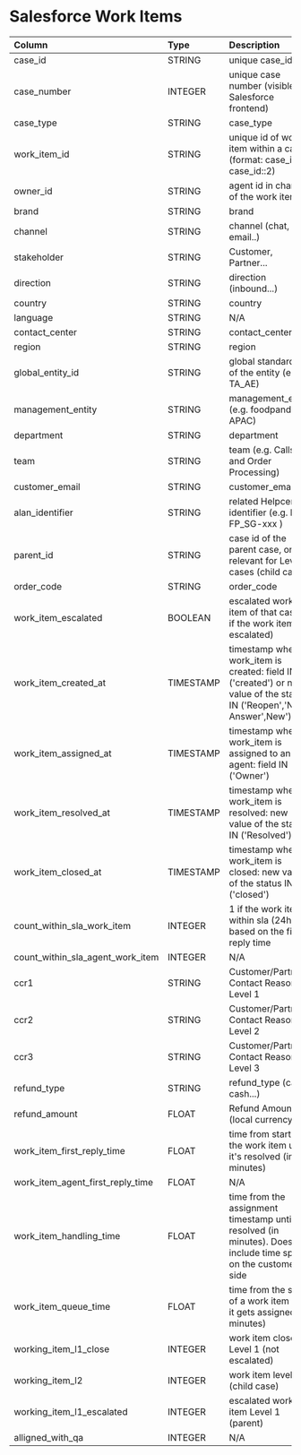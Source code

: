 # Salesforce Work Items

|Column | Type | Description|
| :--- | :--- | :--- | 
|case_id | STRING | unique case_id|
|case_number | INTEGER | unique case number (visible in Salesforce frontend)|
|case_type | STRING | case_type|
|work_item_id | STRING | unique id of work item within a case (format: case_id::1, case_id::2)|
|owner_id | STRING | agent id in charge of the work item|
|brand | STRING | brand|
|channel | STRING | channel (chat, email..)|
|stakeholder | STRING | Customer, Partner...|
|direction | STRING | direction (inbound...)|
|country | STRING | country|
|language | STRING | N/A|
|contact_center | STRING | contact_center|
|region | STRING | region|
|global_entity_id | STRING | global standard id of the entity (e.g TA_AE)|
|management_entity | STRING | management_entity (e.g. foodpanda APAC)|
|department | STRING | department|
|team | STRING | team (e.g. Calls and Order Processing)|
|customer_email | STRING | customer_email|
|alan_identifier | STRING | related Helpcenter identifier (e.g. hc-FP_SG-xxx )|
|parent_id | STRING | case id of the parent case, only relevant for Level 2 cases (child case)|
|order_code | STRING | order_code|
|work_item_escalated | BOOLEAN | escalated work item of that case (1 if the work item is escalated)|
|work_item_created_at | TIMESTAMP | timestamp when work_item is created: field IN ('created') or new value of the status IN ('Reopen','New Answer',New')|
|work_item_assigned_at | TIMESTAMP | timestamp when work_item is assigned to an agent: field IN ('Owner')|
|work_item_resolved_at | TIMESTAMP | timestamp when work_item is resolved: new value of the status IN ('Resolved')|
|work_item_closed_at | TIMESTAMP | timestamp when work_item is closed: new value of the status IN ('closed')|
|count_within_sla_work_item | INTEGER | 1 if the work item is within sla (24h) based on the first reply time|
|count_within_sla_agent_work_item | INTEGER | N/A|
|ccr1 | STRING | Customer/Partner Contact Reason Level 1|
|ccr2 | STRING | Customer/Partner Contact Reason Level 2|
|ccr3 | STRING | Customer/Partner Contact Reason Level 3|
|refund_type | STRING | refund_type (card, cash...)|
|refund_amount | FLOAT | Refund Amount (local currency)|
|work_item_first_reply_time | FLOAT | time from start of the work item until it's resolved (in minutes)|
|work_item_agent_first_reply_time | FLOAT | N/A|
|work_item_handling_time | FLOAT | time from the assignment timestamp until it's resolved (in minutes). Does not include time spent on the customer's side|
|work_item_queue_time | FLOAT | time from the start of a work item untill it gets assigned (in minutes)|
|working_item_l1_close | INTEGER | work item closed Level 1 (not escalated)|
|working_item_l2 | INTEGER | work item level 2 (child case)|
|working_item_l1_escalated | INTEGER | escalated work item Level 1 (parent)|
|alligned_with_qa | INTEGER | N/A|